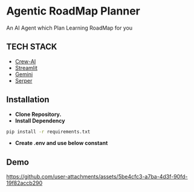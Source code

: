 # Agentic RoadMap Planner

An AI Agent which Plan Learning RoadMap for you


## TECH STACK

- [Crew-AI](https://www.crewai.com/)
- [Streamlit](https://streamlit.io/)
- [Gemini](https://gemini.google.com/)
- [Serper](https://serper.dev/)


## Installation

- **Clone Repository.**
- **Install Dependency**
```bash
pip install -r requirements.txt
```
- **Create .env and use below constant**

## Demo


https://github.com/user-attachments/assets/5be4cfc3-a7ba-4d3f-90fd-19f82accb290



